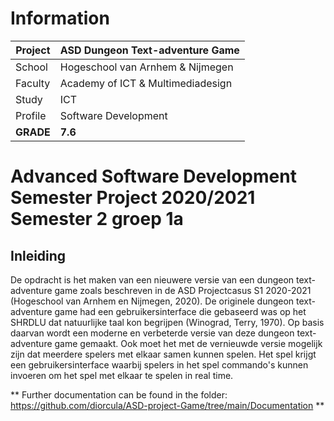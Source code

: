 # Information
Project | ASD Dungeon Text-adventure Game
------------ | -------------
School  | Hogeschool van Arnhem & Nijmegen
Faculty | Academy of ICT & Multimediadesign
Study   | ICT
Profile | Software Development
**GRADE**| **7.6**

# Advanced Software Development Semester Project 2020/2021 Semester 2 groep 1a
## Inleiding
De opdracht is het maken van een nieuwere versie van een dungeon text-adventure game zoals beschreven in de ASD Projectcasus S1 2020-2021 (Hogeschool van Arnhem en Nijmegen, 2020). De originele dungeon text-adventure game had een gebruikersinterface die gebaseerd was op het SHRDLU dat natuurlijke taal kon begrijpen (Winograd, Terry, 1970). Op basis daarvan wordt een moderne en verbeterde versie van deze dungeon text-adventure game gemaakt. Ook moet het met de vernieuwde versie mogelijk zijn dat meerdere spelers met elkaar samen kunnen spelen. Het spel krijgt een gebruikersinterface waarbij spelers in het spel commando's kunnen invoeren om het spel met elkaar te spelen in real time.

** Further documentation can be found in the folder: https://github.com/diorcula/ASD-project-Game/tree/main/Documentation **
